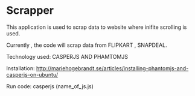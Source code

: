 Scrapper
========
This application is used to scrap data to website where inifite scrolling is used.

Currently , the code will scrap data from FLIPKART , SNAPDEAL.

Technology used: CASPERJS AND PHAMTOMJS

Installation: http://mariehogebrandt.se/articles/installing-phantomjs-and-casperjs-on-ubuntu/

Run code: casperjs (name_of_js.js)


